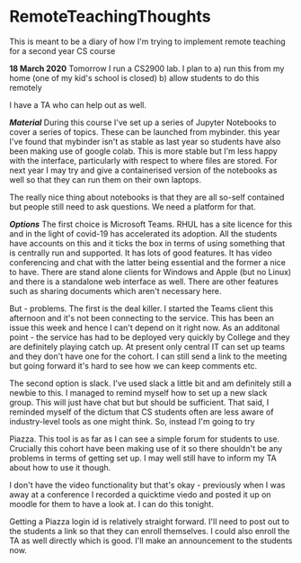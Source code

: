 # RemoteTeachingThoughts
This is meant to be a diary of how I'm trying to implement remote teaching for a second year CS course

**18 March 2020**
Tomorrow I run a CS2900 lab. I plan to 
a) run this from my home (one of my kid's school is closed)
b) allow students to do this remotely

I have a TA who can help out as well. 

***Material***
During this course I've set up a series of Jupyter Notebooks to cover a series of topics. These can be launched from mybinder. this year I've found that mybinder isn't as stable as last year so students have also been making use of google colab. This is more stable but I'm less happy with the interface, particularly with respect to where files are stored. For next year I may try and give a containerised version of the notebooks as well so that they can run them on their own laptops.

The really nice thing about notebooks is that they are all so-self contained but people still need to ask questions. We need a platform for that. 

***Options***
The first choice is Microsoft Teams. RHUL has a site licence for this and in the light of covid-19 has accelerated its adoption. All the students have accounts on this and it ticks the box in terms of using something that is centrally run and supported. It has lots of good features. It has video conferencing and chat with the latter being essential and the former a nice to have. There are stand alone clients for Windows and Apple (but no Linux) and there is a standalone web interface as well. There are other features such as sharing documents which aren't necessary here. 

But - problems. The first is the deal killer. I started the Teams client this afternoon and it's not been connecting to the service. This has been an issue this week and hence I can't depend on it right now.
As an additonal point - the service has had to be deployed very quickly by College and they are definitely playing catch up. At present only central IT can set up teams and they don't have one for the cohort. I can still send a link to the meeting but going forward it's hard to see how we can keep comments etc. 

The second option is slack. I've used slack a little bit and am definitely still a newbie to this. I managed to remind myself how to set up a new slack group. This will just have chat but but should be sufficient. That said, I reminded myself of the dictum that CS students often are less aware of industry-level tools as one might think. So, instead I'm going to try 

Piazza. This tool is as far as I can see a simple forum for students to use. Crucially this cohort have been making use of it so there shouldn't be any problems in terms of getting set up. I may well still have to inform my TA about how to use it though. 

I don't have the video functionality but that's okay - previously when I was away at a conference I recorded a quicktime viedo and posted it up on moodle for them to have a look at. I can do this tonight. 

Getting a Piazza login id is relatively straight forward. I'll need to post out to the students a link so that they can enroll themselves. I could also enroll the TA as well directly which is good. I'll make an announcement to the students now. 

